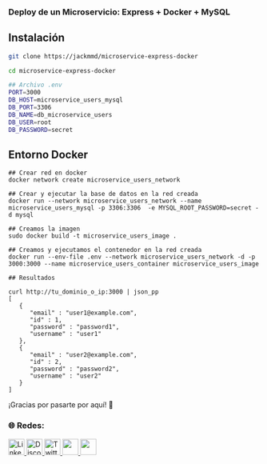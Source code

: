 ### Deploy de un Microservicio: Express + Docker + MySQL

## Instalación

```bash
git clone https://jackmmd/microservice-express-docker

cd microservice-express-docker

## Archivo .env
PORT=3000
DB_HOST=microservice_users_mysql
DB_PORT=3306
DB_NAME=db_microservice_users
DB_USER=root
DB_PASSWORD=secret

```
## Entorno Docker
```docker
## Crear red en docker
docker network create microservice_users_network

## Crear y ejecutar la base de datos en la red creada
docker run --network microservice_users_network --name microservice_users_mysql -p 3306:3306  -e MYSQL_ROOT_PASSWORD=secret -d mysql

## Creamos la imagen
sudo docker build -t microservice_users_image .

## Creamos y ejecutamos el contenedor en la red creada
docker run --env-file .env --network microservice_users_network -d -p 3000:3000 --name microservice_users_container microservice_users_image

## Resultados

curl http://tu_dominio_o_ip:3000 | json_pp
[
   {
      "email" : "user1@example.com",
      "id" : 1,
      "password" : "password1",
      "username" : "user1"
   },
   {
      "email" : "user2@example.com",
      "id" : 2,
      "password" : "password2",
      "username" : "user2"
   }
]

```

¡Gracias por pasarte por aquí! 🤙

### 🌐 Redes:

<div>
<!-- .linkedin -->
 <a href="https://www.linkedin.com/in/duberly-mondragon" target="_blank" rel="noreferrer">
  <picture>
   <source media="(prefers-color-scheme: dark)" srcset="https://raw.githubusercontent.com/danielcranney/readme-generator/main/public/icons/socials/linkedin-dark.svg" />
   <source media="(prefers-color-scheme: light)" srcset="https://raw.githubusercontent.com/danielcranney/readme-generator/main/public/icons/socials/linkedin.svg" />
   <img src="https://raw.githubusercontent.com/danielcranney/readme-generator/main/public/icons/socials/linkedin.svg" width="32" height="32" alt="LinkedIn" />
  </picture>
 </a>
 <!-- .discord -->
 <a href="https://discord.com/users/duberly" target="_blank" rel="noreferrer">
  <picture>
   <source media="(prefers-color-scheme: dark)" srcset="https://raw.githubusercontent.com/danielcranney/readme-generator/main/public/icons/socials/discord.svg" />
   <source media="(prefers-color-scheme: light)" srcset="https://raw.githubusercontent.com/danielcranney/readme-generator/main/public/icons/socials/discord.svg" />
   <img src="https://raw.githubusercontent.com/danielcranney/readme-generator/main/public/icons/socials/discord.svg" width="32" height="32" alt="Discord" />
  </picture>
 </a>
 <!-- .x -->
 <a href="https://x.com/jackmmdx" target="_blank" rel="noreferrer">
  <picture>
   <source media="(prefers-color-scheme: dark)" srcset="https://raw.githubusercontent.com/danielcranney/readme-generator/main/public/icons/socials/twitter-dark.svg" />
   <source media="(prefers-color-scheme: light)" srcset="https://raw.githubusercontent.com/danielcranney/readme-generator/main/public/icons/socials/twitter.svg" />
   <img src="https://raw.githubusercontent.com/danielcranney/readme-generator/main/public/icons/socials/twitter.svg" width="32" height="32" alt="Twitter" />
  </picture>
   <!-- .Instagram -->
    <a href="http://www.instagram.com/jackmmdx" target="_blank" rel="noreferrer"> <picture> <source media="(prefers-color-scheme: dark)" srcset="https://raw.githubusercontent.com/danielcranney/readme-generator/main/public/icons/socials/instagram-dark.svg" /> <source media="(prefers-color-scheme: light)" srcset="https://raw.githubusercontent.com/danielcranney/readme-generator/main/public/icons/socials/instagram.svg" /> <img src="https://raw.githubusercontent.com/danielcranney/readme-generator/main/public/icons/socials/instagram.svg" width="32" height="32" /> </picture> </a>
  </picture>
 </a> 
    <!-- Tik tok -->
    <a href="https://www.tiktok.com/@jackmmd" target="_blank" rel="noreferrer"> 
    <picture> <source media="(prefers-color-scheme: dark)" srcset="https://cdnlogo.com/logos/t/69/tiktok-icon.svg" /> <source media="(prefers-color-scheme: light)" srcset="https://raw.githubusercontent.com/danielcranney/readme-generator/main/public/icons/socials/instagram.svg" /> <img src="https://cdnlogo.com/logos/t/69/tiktok-icon.svg" width="32" height="32" /> </picture> </a>
  </picture>
 </a> 

</div>